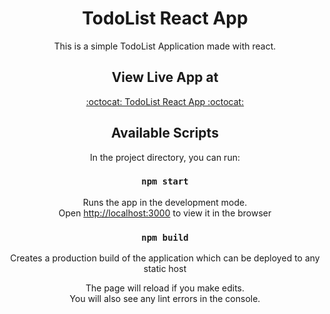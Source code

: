 <div align="center">
 
# TodoList React App 

This is a simple TodoList Application made with react. 

## View Live App at

<a href="https://EzioAuditore-daFirenze.github.io/todo-list-react/">:octocat: TodoList React App :octocat:</a>

## Available Scripts

In the project directory, you can run:

### `npm start`

Runs the app in the development mode.<br>
Open [http://localhost:3000](http://localhost:3000) to view it in the browser

### `npm build`

Creates a production build of the application which can be deployed to any static host

The page will reload if you make edits.<br>
You will also see any lint errors in the console.


